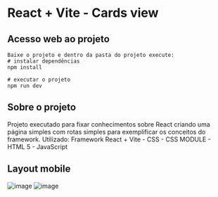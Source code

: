 # React + Vite - Cards view

## Acesso web ao projeto
```
Baixe o projeto e dentro da pasta do projeto execute:
# instalar dependências
npm install

# executar o projeto
npm run dev
```
## Sobre o projeto
Projeto executado para fixar conhecimentos sobre React criando uma página simples com rotas simples para exemplificar os conceitos do framework.
Utilizado: Framework React + Vite - CSS - CSS MODULE - HTML 5 - JavaScript

## Layout mobile

![image](https://github.com/Sammy192/reactCardsSamuel.github.io/assets/53224915/5607e329-9f5f-4192-bb8d-32ac3b96f670)
![image](https://github.com/Sammy192/reactCardsSamuel.github.io/assets/53224915/7ec8dd68-7113-4ee8-8837-16e1b9797caa)
